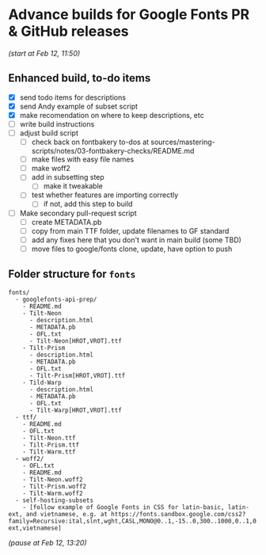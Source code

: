 # Advance builds for Google Fonts PR & GitHub releases

*(start at Feb 12, 11:50)*

## Enhanced build, to-do items

- [x] send todo items for descriptions
- [x] send Andy example of subset script
- [x] make recomendation on where to keep descriptions, etc
- [ ] write build instructions
- [ ] adjust build script
  - [ ] check back on fontbakery to-dos at sources/mastering-scripts/notes/03-fontbakery-checks/README.md
  - [ ] make files with easy file names
  - [ ] make woff2
  - [ ] add in subsetting step
    - [ ] make it tweakable
  - [ ] test whether features are importing correctly
    - [ ] if not, add this step to build
- [ ] Make secondary pull-request script
  - [ ] create METADATA.pb
  - [ ] copy from main TTF folder, update filenames to GF standard
  - [ ] add any fixes here that you don't want in main build (some TBD)
  - [ ] move files to google/fonts clone, update, have option to push

## Folder structure for `fonts`

```
fonts/
  - googlefonts-api-prep/
    - README.md
    - Tilt-Neon
      - description.html
      - METADATA.pb
      - OFL.txt
      - Tilt-Neon[HROT,VROT].ttf
    - Tilt-Prism
      - description.html
      - METADATA.pb
      - OFL.txt
      - Tilt-Prism[HROT,VROT].ttf
    - Tild-Warp
      - description.html
      - METADATA.pb
      - OFL.txt
      - Tilt-Warp[HROT,VROT].ttf
  - ttf/
    - README.md
    - OFL.txt
    - Tilt-Neon.ttf
    - Tilt-Prism.ttf
    - Tilt-Warm.ttf
  - woff2/
    - OFL.txt
    - README.md
    - Tilt-Neon.woff2
    - Tilt-Prism.woff2
    - Tilt-Warm.woff2
  - self-hosting-subsets
    - [follow example of Google Fonts in CSS for latin-basic, latin-ext, and vietnamese, e.g. at https://fonts.sandbox.google.com/css2?family=Recursive:ital,slnt,wght,CASL,MONO@0..1,-15..0,300..1000,0..1,0..1&display=swap&subset=latin-ext,vietnamese]
```

*(pause at Feb 12, 13:20)*